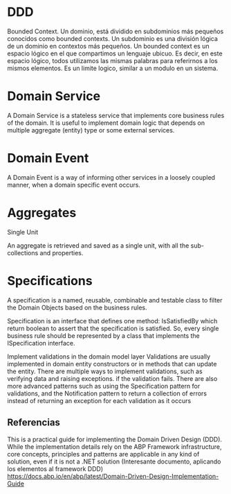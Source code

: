 # DDD
 
Bounded Context. Un dominio, está dividido en subdominios más pequeños conocidos como bounded contexts. Un subdominio es una división lógica de un dominio en contextos más pequeños. Un bounded context es un espacio lógico en el que compartimos un lenguaje ubicuo. Es decir, en este espacio lógico, todos utilizamos las mismas palabras para referirnos a los mismos elementos. Es un limite logico, similar a un modulo en un sistema. 


# Domain Service

A Domain Service is a stateless service that implements core business rules of the domain. It is useful to implement domain logic that depends on multiple aggregate (entity) type or some external services.



# Domain Event

A Domain Event is a way of informing other services in a loosely coupled manner, when a domain specific event occurs.

# Aggregates

Single Unit

An aggregate is retrieved and saved as a single unit, with all the sub-collections and properties.


# Specifications

A specification is a named, reusable, combinable and testable class to filter the Domain Objects based on the business rules.

Specification is an interface that defines one method: IsSatisfiedBy which return boolean to assert that the specification is satisfied. So, every single business rule should be represented by a class that implements the ISpecification interface.


Implement validations in the domain model layer Validations are usually implemented in domain entity constructors or in methods that can update the entity. There are multiple ways to implement validations, such as verifying data and raising exceptions. if the validation fails. There are also more advanced patterns such as using the Specification pattern for validations, and the Notification pattern to return a collection of errors instead of returning an exception for each validation as it occurs

 
## Referencias

This is a practical guide for implementing the Domain Driven Design (DDD). While the implementation details rely on the ABP Framework infrastructure, core concepts, principles and patterns are applicable in any kind of solution, even if it is not a .NET solution
(Interesante documento, aplicando los elementos al framework DDD)
https://docs.abp.io/en/abp/latest/Domain-Driven-Design-Implementation-Guide
